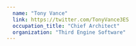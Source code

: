 ```yaml
---
  name: "Tony Vance"
  link: https://twitter.com/TonyVance3ES
  occupation_title: "Chief Architect"
  organization: "Third Engine Software"
---
```

